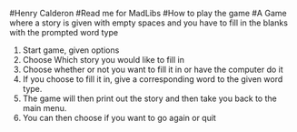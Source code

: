 #Henry Calderon
#Read me for MadLibs
#How to play the game
#A Game where a story is given with empty spaces and you have to fill in the blanks with the prompted word type
1. Start game, given options
2. Choose Which story you would like to fill in
3. Choose whether or not you want to fill it in or have the computer do it
4. If you choose to fill it in, give a corresponding word to the given word type.
5. The game will then print out the story and then take you back to the main menu.
6. You can then choose if you want to go again or quit
